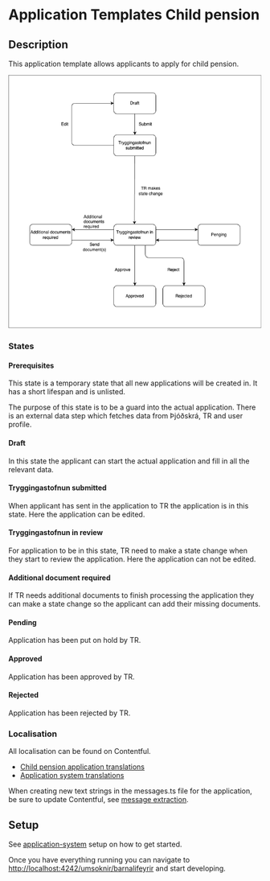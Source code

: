 # Application Templates Child pension

## Description

This application template allows applicants to apply for child pension.

![](./assets/child-pension-flow-chart.png)

### States

#### Prerequisites

This state is a temporary state that all new applications will be created in. It has a short lifespan and is unlisted.

The purpose of this state is to be a guard into the actual application. There is an external data step which fetches data from Þjóðskrá, TR and user profile.

#### Draft

In this state the applicant can start the actual application and fill in all the relevant data.

#### Tryggingastofnun submitted

When applicant has sent in the application to TR the application is in this state. Here the application can be edited.

#### Tryggingastofnun in review

For application to be in this state, TR need to make a state change when they start to review the application. Here the application can not be edited.

#### Additional document required

If TR needs additional documents to finish processing the application they can make a state change so the applicant can add their missing documents.

#### Pending

Application has been put on hold by TR.

#### Approved

Application has been approved by TR.

#### Rejected

Application has been rejected by TR.

### Localisation

All localisation can be found on Contentful.

- [Child pension application translations](https://app.contentful.com/spaces/8k0h54kbe6bj/entries/cp.application)
- [Application system translations](https://app.contentful.com/spaces/8k0h54kbe6bj/entries/application.system)

When creating new text strings in the messages.ts file for the application, be sure to update Contentful, see [message extraction](../../../localization/README.md#message-extraction).

## Setup

See [application-system](../../../../apps/application-system/README.md) setup on how to get started.

Once you have everything running you can navigate to [http://localhost:4242/umsoknir/barnalifeyrir](http://localhost:4242/umsoknir/barnalifeyrir) and start developing.

